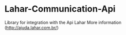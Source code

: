 # Lahar-Communication-Api
Library for integration with the Api Lahar
More information (http://ajuda.lahar.com.br/)
